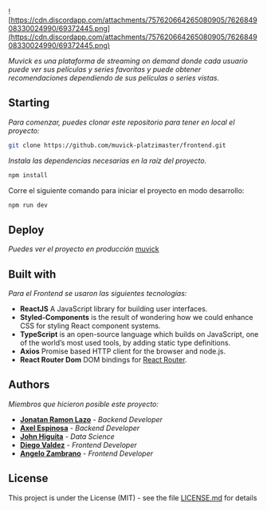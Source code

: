 
![https://cdn.discordapp.com/attachments/757620664265080905/762684908330024990/69372445.png](https://cdn.discordapp.com/attachments/757620664265080905/762684908330024990/69372445.png)

_Muvick es una plataforma de streaming on demand donde cada usuario puede ver sus películas y series favoritas y puede obtener recomendaciones dependiendo de sus películas o series vistas._

## Starting 

_Para comenzar, puedes clonar este repositorio para tener en local el proyecto:_

```bash
git clone https://github.com/muvick-platzimaster/frontend.git
```

_Instala las dependencias necesarias en la raíz del proyecto._

```bash
npm install
```

Corre el siguiente comando para iniciar el proyecto en modo desarrollo:

```bash
npm run dev
```

## Deploy 

_Puedes ver el proyecto en producción_ [muvick](https://muvick.com)


## Built with 

_Para el Frontend se usaron las siguientes tecnologías:_

*  **ReactJS** A JavaScript library for building user interfaces.
*  **Styled-Components** is the result of wondering how we could enhance CSS for styling React component systems.
* **TypeScript** is an open-source language which builds on JavaScript, one of the world’s most used tools, by adding static type definitions.
* **Axios** Promise based HTTP client for the browser and node.js.
* **React Router Dom** DOM bindings for [React Router](https://reacttraining.com/react-router).


## Authors 

_Miembros que hicieron posible este proyecto:_

* **[Jonatan Ramon Lazo](https://github.com/jlazo)** - *Backend Developer*
* **[Axel Espinosa](https://github.com/AxelDavid45)** - *Backend Developer*
* **[John Higuita](https://github.com/jfhiguita)** - *Data Science*
* **[Diego Valdez](https://github.com/digitros)** - *Frontend Developer*
* **[Angelo Zambrano](https://github.com/angelozdev)** - *Frontend Developer* 


## License 

This project is under the License (MIT) - see the file [LICENSE.md](LICENSE.md) for details
